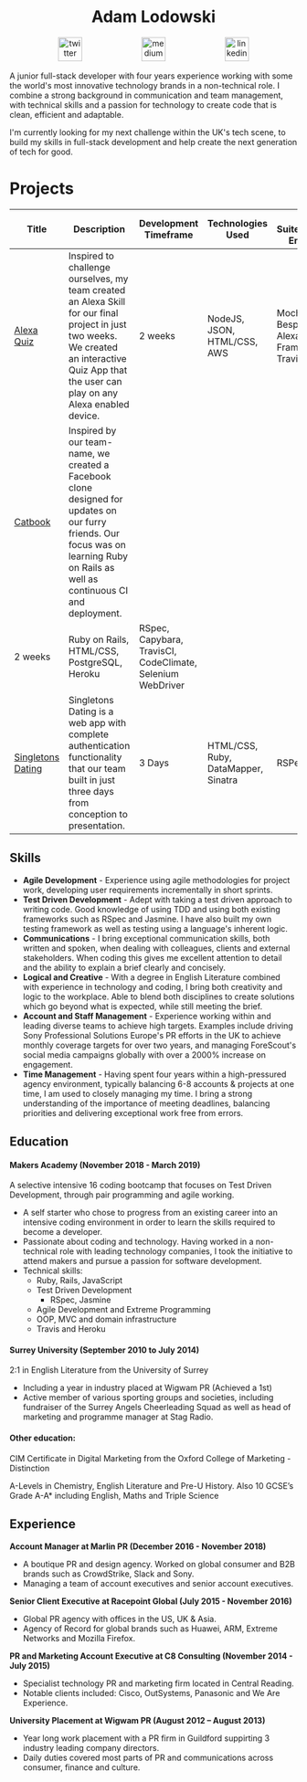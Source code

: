 <h1 align="center">Adam Lodowski</h1>

<p align="center">
<a href="https://twitter.com/adamlodowski">
<img src="http://goinkscape.com/wp-content/uploads/2015/07/twitter-logo-final.png" alt="twitter" hspace="50" height="42" width="42"></a>
<a href="https://medium.com/@adamlodowski">
<img src="http://www.webmasto.com/wp-content/uploads/2017/08/Medium-App-Icon-2017.png" alt="medium" hspace="50" height="42" width="42"></a>

<a href="https://www.linkedin.com/in/adam-lodowski-3a469050/">
<img src="https://www.iconfinder.com/data/icons/free-social-icons/67/linkedin_circle_color-512.png" alt="linkedin" hspace="50" height="42" width="42"></a></p>

A junior full-stack developer with four years experience working with some the world's most innovative technology brands in a non-technical role. I combine a strong background in communication and team management, with technical skills and a passion for technology to create code that is clean, efficient and adaptable.

I'm currently looking for my next challenge within the UK's tech scene, to build my skills in full-stack development and help create the next generation of tech for good. 

# Projects

| Title | Description | Development Timeframe | Technologies Used | Test Suites/CIs/CDs Employed |
|--|--|--|--|--|
| [Alexa Quiz](https://github.com/learningtocode101/alexa_node_js_quiz) | Inspired to challenge ourselves, my team created an Alexa Skill for our final project in just two weeks. We created an interactive Quiz App that the user can play on any Alexa enabled device. | 2 weeks | NodeJS, JSON, HTML/CSS, AWS | Mocha, Bespoken, Alexa-Testing-Framework, TravisCI |
| [Catbook](https://github.com/learningtocode101/acebook-team-cats) | Inspired by our team-name, we created a Facebook clone designed for updates on our furry friends. Our focus was on learning Ruby on Rails as well as continuous CI and deployment.
| 2 weeks | Ruby on Rails, HTML/CSS, PostgreSQL, Heroku | RSpec, Capybara, TravisCI, CodeClimate, Selenium WebDriver |
| [Singletons Dating](https://github.com/rednblack99/singletons_app) | Singletons Dating is a web app with complete authentication functionality that our team built in just three days from conception to presentation. | 3 Days |HTML/CSS, Ruby, DataMapper, Sinatra | RSPec |

## Skills

* <b>Agile Development</b> - Experience using agile methodologies for project work, developing user requirements incrementally in short sprints.
* <b>Test Driven Development</b> - Adept with taking a test driven approach to writing code. Good knowledge of using TDD and using both existing frameworks such as RSpec and Jasmine. I have also built my own testing framework as well as testing using a language's inherent logic.
* <b>Communications</b> - I bring exceptional communication skills, both written and spoken, when dealing with colleagues, clients and external stakeholders. When coding this gives me excellent attention to detail and the ability to explain a brief clearly and concisely.
* <b>Logical and Creative</b> - With a degree in English Literature combined with experience in technology and coding, I bring both creativity and logic to the workplace. Able to blend both disciplines to create solutions which go beyond what is expected, while still meeting the brief.
* <b>Account and Staff Management</b> - Experience working within and leading diverse teams to achieve high targets. Examples include driving Sony Professional Solutions Europe's PR efforts in the UK to achieve monthly coverage targets for over two years, and managing ForeScout's social media campaigns globally with over a 2000% increase on engagement.
* <b>Time Management</b> - Having spent four years within a high-pressured agency environment, typically balancing 6-8 accounts & projects at one time, I am used to closely managing my time. I bring a strong understanding of the importance of meeting deadlines, balancing priorities and delivering exceptional work free from errors.

## Education

#### Makers Academy (November 2018 - March 2019)

A selective intensive 16 coding bootcamp that focuses on Test Driven Development, through pair programming and agile working.
* A self starter who chose to progress from an existing career into an intensive coding environment in order to learn the skills required to become a developer.
* Passionate about coding and technology. Having worked in a non-technical role with leading technology companies, I took the initiative to attend makers and pursue a passion for software development.
* Technical skills:
  - Ruby, Rails, JavaScript
  - Test Driven Development
    - RSpec, Jasmine
  - Agile Development and Extreme Programming
  - OOP, MVC and domain infrastructure
  - Travis and Heroku

#### Surrey University (September 2010 to July 2014)

2:1 in English Literature from the University of Surrey
* Including a year in industry placed at Wigwam PR (Achieved a 1st)
* Active member of various sporting groups and societies, including fundraiser of the Surrey Angels Cheerleading Squad as well as head of marketing and programme manager at Stag Radio.

#### Other education:

CIM Certificate in Digital Marketing from the Oxford College of Marketing - Distinction

A-Levels in Chemistry, English Literature and Pre-U History. Also 10 GCSE’s Grade A-A* including English, Maths and Triple Science

## Experience

<b>Account Manager at Marlin PR (December 2016 - November 2018)</b>
* A boutique PR and design agency. Worked on global consumer and B2B brands such as CrowdStrike, Slack and Sony.
* Managing a team of account executives and senior account executives.

<b>Senior Client Executive at Racepoint Global (July 2015 - November 2016)</b>
* Global PR agency with offices in the US, UK & Asia.
* Agency of Record for global brands such as Huawei, ARM, Extreme Networks and Mozilla Firefox.

<b>PR and Marketing Account Executive at C8 Consulting (November 2014 - July 2015)</b>
* Specialist technology PR and marketing firm located in Central Reading.
* Notable clients included: Cisco, OutSystems, Panasonic and We Are Experience.
	
<b>University Placement at Wigwam PR (August 2012 – August 2013)</b>
* Year long work placement with a PR firm in Guildford suppirting 3 industry leading company directors.
* Daily duties covered most parts of PR and communications across consumer, finance and culture.
